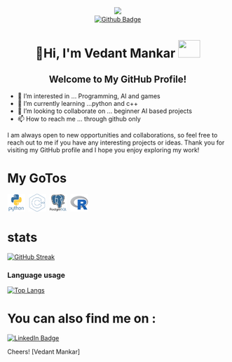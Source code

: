 <div id="header" align="center">
<img src ="https://user-images.githubusercontent.com/82722096/215249970-6fd8b5a3-2b20-41c1-baab-1e525fdb9bde.png" height=200 />
  
<div id="badges">
<a href="https://github.com/VedantMnkr"> 
<img src="https://img.shields.io/badge/VedantMnkr-grey?style=for-the-badge&logo=github&logoColor=white" alt="Github Badge"/>
</a>
  </div>
  
# 🌟Hi, I'm Vedant Mankar <img src = "https://media.tenor.com/EBmx3jdTXH0AAAAj/smiley-emoji.gif" width=50, height = 40/>
## Welcome to My GitHub Profile!
</div>

- 👀 I’m interested in ... Programming, AI and games
- 🌱 I’m currently learning ...python and c++
- 💞️ I’m looking to collaborate on ... beginner AI based projects
- 📫 How to reach me ... through github only</b>

I am always open to new opportunities and collaborations, so feel free to reach out to me if you have any interesting projects or ideas. Thank you for visiting my GitHub profile and I hope you enjoy exploring my work!



# My GoTos
<div>
  <img src="https://github.com/devicons/devicon/blob/master/icons/python/python-original-wordmark.svg" title="Java" alt="Java" width="40" height="40"/>&nbsp;
  <img src="https://github.com/devicons/devicon/blob/master/icons/cplusplus/cplusplus-line.svg" title="Java" alt="Java" width="40" height="40"/>&nbsp;
  <img src="https://github.com/devicons/devicon/blob/master/icons/postgresql/postgresql-original-wordmark.svg" title="Java" alt="Java" width="40" height="40"/>&nbsp;
  <img src="https://github.com/devicons/devicon/blob/master/icons/r/r-original.svg" title="Java" alt="Java" width="40" height="40"/>&nbsp;
</div>

# stats

  [![GitHub Streak](http://github-readme-streak-stats.herokuapp.com?user=VedantMnkr&theme=tokyonight_duo&hide_border=true)](https://git.io/streak-stats)
  
 
### Language usage

  [![Top Langs](https://github-readme-stats.vercel.app/api/top-langs/?username=VedantMnkr&layout=compact&theme=vision-friendly-dark)](https://github.com/anuraghazra/github-readme-stats)

# You can also find me on :
<div>    
<div id="badges">
  <a href="your-linkedin-URL">
    <img src="https://img.shields.io/badge/LinkedIn-blue?style=for-the-badge&logo=linkedin&logoColor=white" alt="LinkedIn Badge"/>
  </a>
</div>
  </div>
  
Cheers!
[Vedant Mankar]

<!---
VedantMnkr/VedantMnkr is a ✨ special ✨ repository because its `README.md` (this file) appears on your GitHub profile.
You can click the Preview link to take a look at your changes.
--->
